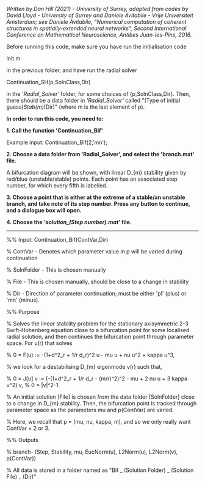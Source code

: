 *Written by Dan Hill (2021) - University of Surrey, adapted from codes by David Lloyd - University of Surrey and
Daniele Avitabile - Vrije Universiteit Amsterdam; see Daniele Avitabile, "Numerical computation of coherent structures in
spatially-extended neural networks", Second International Conference on Mathematical Neuroscience, Antibes Juan-les-Pins, 2016.*


Before running this code, make sure you have run the initialisation code

Init.m

in the previous folder, and have run the radial solver

Continuation_SH(p,SolnClass,Dir)

in the *'Radial_Solver'* folder, for some choices of {p,SolnClass,Dir}. Then, there should be a data folder in *'Radial_Solver'* called "(Type of initial guess)_Stab(m)_(Dir)" (where m is the last element of p).

**In order to run this code, you need to:**

**1. Call the function 'Continuation_Bif'**

Example input: 
Continuation_Bif(2,'mn');

**2. Choose a data folder from 'Radial_Solver', and select the 'branch.mat' file.**

A bifurcation diagram will be shown, with linear D_{m} stability given by red/blue (unstable/stable) points. Each point has an 
associated step number, for which every fifth is labelled. 

**3. Choose a point that is either at the extreme of a stable/an unstable branch, and take note of its step number. Press any button to continue, and a dialogue box will open.** 

**4. Choose the *'solution_(Step number).mat'* file.**

------------------------------------------------------------------
%% Input:   Continuation_Bif(ContVar,Dir)

%           ContVar                 - Denotes which parameter value in p will be varied during continuation

%           SolnFolder              - This is chosen manually

%           File                    - This is chosen manually, should be close to a change in stability

%           Dir                     - Direction of parameter continuation; must be either 'pl' (plus) or 'mn' (minus).


%% Purpose

% Solves the linear stability problem for the stationary axisymmetric 2-3 Swift-Hohenberg equation close to a bifurcation point for some localised radial solution, and then continues the bifurcation point through parameter space. For u(r) that solves

% 0 = F(u) := -(1+d^2_r + 1/r d_r)^2 u - mu u + nu u^2 + kappa u^3,

% we look for a destabilising D_{m} eigenmode v(r) such that,

% 0 = J[u] v := (-(1+d^2_r + 1/r d_r - (m/r)^2)^2 - mu + 2 nu u + 3 kappa u^2) v,
% 0 = |v|^2-1.

% An initial solution [File] is chosen from the data folder [SolnFolder] close to a change in D_{m} stability. Then, the bifurcation point is tracked through parameter space as the parameters mu and p(ContVar) are varied.

% Here, we recall that  p = (mu, nu, kappa, m), and so we only really want ContVar = 2 or 3.

%% Outputs

%           branch- (Step, Stability, mu, EucNorm(u), L2Norm(u), L2Norm(v), p(ContVar))

% All data is stored in a folder named as "Bif _ (Solution Folder) _ (Solution File) _ (Dir)" 
